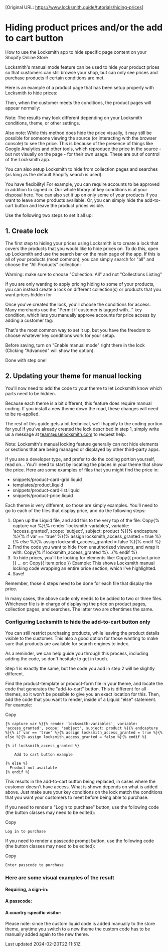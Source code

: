 [Original URL: https://www.locksmith.guide/tutorials/hiding-prices]

# Hiding product prices and/or the add to cart button

How to use the Locksmith app to hide specific page content on your Shopify Online Store

Locksmith's manual mode feature can be used to hide your product prices so that customers can still browse your shop, but can only see prices and purchase products if certain conditions are met.

Here is an example of a product page that has been setup properly with Locksmith to hide prices:

Then, when the customer meets the conditions, the product pages will appear normally:

Note: The results may look different depending on your Locksmith conditions, theme, or other settings.

Also note: While this method does hide the price visually, it may still be possible for someone viewing the source (or interacting with the browser console) to see the price. This is because of the presence of things like Google Analytics and other tools, which reproduce the price in the source - but not visually on the page - for their own usage. These are out of control of the Locksmith app.

You can also setup Locksmith to hide from collection pages and searches (as long as the default Shopify search is used).

You have flexibility! For example, you can require accounts to be approved in addition to signed in. Our whole library of key conditions is at your disposal here. You can also set it up on only some of your products if you want to leave some products available. Or, you can simply hide the add-to-cart button and leave the product prices visible.

Use the following two steps to set it all up:

## 1. Create lock

The first step to hiding your prices using Locksmith is to create a lock that covers the products that you would like to hide prices on. To do this, open up Locksmith and use the search bar on the main page of the app. If this is all of your products (most common), you can simply search for "all" and choose the "All Products" collection:

Warning: make sure to choose "Collection: All" and not "Collections Listing"

If you are only wanting to apply pricing hiding to some of your products, you can instead create a lock on different collection(s) or products that you want prices hidden for

Once you've created the lock, you'll choose the conditions for access. Many merchants use the "Permit if customer is tagged with..." key condition, which lets you manually approve accounts for price access by adding a customer tag:

That's the most common way to set it up, but you have the freedom to choose whatever key conditions work for your setup.

Before saving, turn on "Enable manual mode" right there in the lock (Clicking "Advanced" will show the option):

Done with step one!

## 2. Updating your theme for manual locking

You'll now need to add the code to your theme to let Locksmith know which parts need to be hidden.

Because each theme is a bit different, this feature does require manual coding. If you install a new theme down the road, these changes will need to be re-applied.

The rest of this guide gets a bit technical, we'll happily to the coding portion for you! If you've already created the lock described in step 1, simply write us a message at team@uselocksmith.com to request help.

Note: Locksmith's manual locking feature generally can not hide elements or sections that are being managed or displayed by other third-party apps.

If you are a developer type, and prefer to do the coding portion yourself, read on... You'll need to start by locating the places in your theme that show the price. Here are some examples of files that you might find the price in:

- snippets/product-card-grid.liquid
- templates/product.liquid
- snippets/product-card-list.liquid
- snippets/product-price.liquid

Each theme is very different, so those are simply examples. You'll need to go to each of the files that display price, and do the following steps:

1. Open up the Liquid file, and add this to the very top of the file: Copy{% capture var %}{% render 'locksmith-variables', variable: 'access\_granted', scope: 'subject', subject: product %}{% endcapture %}{% if var == 'true' %}{% assign locksmith\_access\_granted = true %}{% else %}{% assign locksmith\_access\_granted = false %}{% endif %}
2. Find the code you want to hide from unauthorized viewers, and wrap it with: Copy{% if locksmith\_access\_granted %}...{% endif %}
3. To hide prices, you'll be looking for elements like: Copy{{ product.price }} ... or: Copy{{ item.price }} Example: This shows Locksmith manual locking code wrapping an entire price section, which I've highlighted.
4. Save!

Remember, those 4 steps need to be done for each file that display the price.

In many cases, the above code only needs to be added to two or three files. Whichever file is in charge of displaying the price on product pages, collection pages, and searches. The latter two are oftentimes the same.

### Configuring Locksmith to hide the add-to-cart button only

You can still restrict purchasing products, while leaving the product details visible to the customer. This also a good option for those wanting to make sure that products are available for search engines to index.

As a reminder, we can help guide you through this process, including adding the code, so don't hesitate to get in touch.

Step 1 is exactly the same, but the code you add in step 2 will be slightly different.

Find the product-template or product-form file in your theme, and locate the code that generates the "add-to-cart" button. This is different for all themes, so it won't be possible to give you an exact location for this. Then, add the code that you want to render, inside of a Liquid "else" statement. For example:

Copy

    {% capture var %}{% render 'locksmith-variables', variable: 'access_granted', scope: 'subject', subject: product %}{% endcapture %}{% if var == 'true' %}{% assign locksmith_access_granted = true %}{% else %}{% assign locksmith_access_granted = false %}{% endif %}
    
    {% if locksmith_access_granted %}
      
        Add to cart button example
      
    {% else %}
      Product not available
    {% endif %}

This results in the add-to-cart button being replaced, in cases where the customer doesn't have access. What is shown depends on what is added above. Just make sure your key conditions on the lock match the conditions that you want your customers to meet before being able to purchase.

If you need to render a "Login to purchase" button, use the following code (the button classes may need to be edited):

Copy

    Log in to purchase

If you need to render a passcode prompt button, use the following code (the button classes may need to be edited):

Copy

    Enter passcode to purchase

### Here are some visual examples of the result

#### Requiring, a sign-in:

#### A passcode:

#### A country-specific visitor:

Please note: since the custom liquid code is added manually to the store theme, anytime you switch to a new theme the custom code has to be manually added again to the new theme.

Last updated 2024-02-20T22:11:51Z